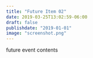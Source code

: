 ```yaml
---
title: "Future Item 02"
date: 2019-03-25T13:02:59-06:00
draft: false
publishdate: "2019-01-01"
image: "screenshot.png"
---
```


future event contents
